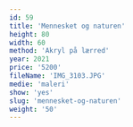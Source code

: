 ```yaml
---
id: 59
title: 'Mennesket og naturen'
height: 80
width: 60
method: 'Akryl på lærred'
year: 2021
price: '5200'
fileName: 'IMG_3103.JPG'
medie: 'maleri'
show: 'yes'
slug: 'mennesket-og-naturen'
weight: '50'
---
```

